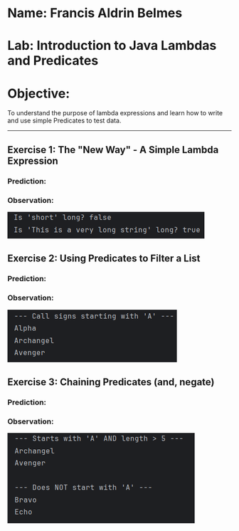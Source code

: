 # Name: Francis Aldrin Belmes
# Lab: Introduction to Java Lambdas and Predicates
# Objective:
To understand the purpose of lambda expressions and learn how to write and use simple Predicates to test data.
***
## Exercise 1: The "New Way" - A Simple Lambda Expression
### Prediction:

### Observation:

![image_info](./media/ex1.png)

## Exercise 2: Using Predicates to Filter a List
### Prediction:

### Observation:

![image_info](./media/ex2.png)


## Exercise 3: Chaining Predicates (and, negate)
### Prediction:

### Observation:

![image_info](./media/ex3.png)